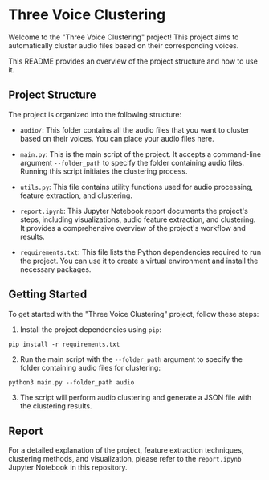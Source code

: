 # Three Voice Clustering

Welcome to the "Three Voice Clustering" project! This project aims to automatically cluster audio files based on their corresponding voices. 

This README provides an overview of the project structure and how to use it.

## Project Structure

The project is organized into the following structure:


- `audio/`: This folder contains all the audio files that you want to cluster based on their voices.
You can place your audio files here.

- `main.py`: This is the main script of the project.
It accepts a command-line argument `--folder_path` to specify the folder containing audio files.
Running this script initiates the clustering process.

- `utils.py`: This file contains utility functions used for audio processing,
feature extraction, and clustering. 

- `report.ipynb`: This Jupyter Notebook report documents the project's steps,
including visualizations, audio feature extraction, and clustering.
It provides a comprehensive overview of the project's workflow and results.

- `requirements.txt`: This file lists the Python dependencies required to run the project.
You can use it to create a virtual environment and install the necessary packages.

## Getting Started

To get started with the "Three Voice Clustering" project, follow these steps:

1. Install the project dependencies using `pip`:
```
pip install -r requirements.txt
```
2. Run the main script with the `--folder_path` argument to specify
the folder containing audio files for clustering:
```
python3 main.py --folder_path audio
```
3. The script will perform audio clustering and generate
a JSON file with the clustering results.

## Report
For a detailed explanation of the project, feature extraction techniques,
clustering methods, and visualization, please refer to the `report.ipynb`
Jupyter Notebook in this repository.
